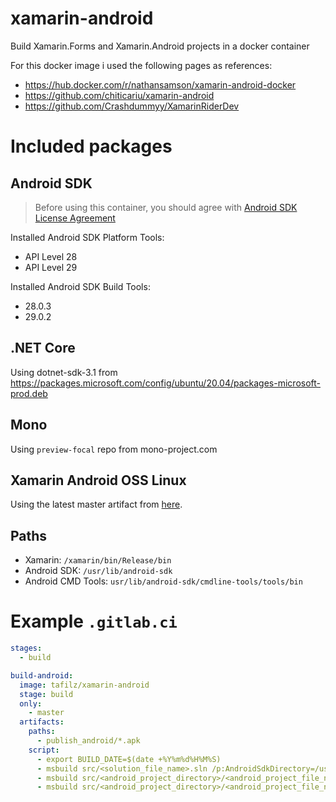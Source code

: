 # xamarin-android
Build Xamarin.Forms and Xamarin.Android projects in a docker container 

For this docker image i used the following pages as references:
* https://hub.docker.com/r/nathansamson/xamarin-android-docker
* https://github.com/chiticariu/xamarin-android
* https://github.com/Crashdummyy/XamarinRiderDev

# Included packages
## Android SDK
> Before using this container, you should agree with [Android SDK License Agreement](https://developer.android.com/studio/terms.html)

Installed Android SDK Platform Tools:
* API Level 28
* API Level 29

Installed Android SDK Build Tools:
* 28.0.3
* 29.0.2

## .NET Core
Using dotnet-sdk-3.1 from https://packages.microsoft.com/config/ubuntu/20.04/packages-microsoft-prod.deb

## Mono
Using `preview-focal` repo from mono-project.com

## Xamarin Android OSS Linux
Using the latest master artifact from [here](https://dev.azure.com/xamarin/public/_build?definitionId=48&_a=summary).


## Paths
* Xamarin: `/xamarin/bin/Release/bin`
* Android SDK: `/usr/lib/android-sdk`
* Android CMD Tools: `usr/lib/android-sdk/cmdline-tools/tools/bin`

# Example `.gitlab.ci`
```yml
stages:
  - build

build-android:
  image: tafilz/xamarin-android
  stage: build
  only:
    - master
  artifacts:
    paths:
      - publish_android/*.apk
    script:
      - export BUILD_DATE=$(date +%Y%m%d%H%M%S)
      - msbuild src/<solution_file_name>.sln /p:AndroidSdkDirectory=/usr/lib/android-sdk /p:Configuration="Release" /p:Platform="Any CPU" /restore
      - msbuild src/<android_project_directory>/<android_project_file_name>.csproj /p:AndroidSdkDirectory=/usr/lib/android-sdk /p:Configuration="Release" /p:Platform="Any CPU" /t:PackageForAndroid /p:OutputPath="../../publish_android/"
      - msbuild src/<android_project_directory>/<android_project_file_name>.csproj /p:AndroidSdkDirectory=/usr/lib/android-sdk /p:Configuration="Release" /p:Platform="Any CPU" /t:SignAndroidPackage /p:OutputPath="../../publish_android/"
```
